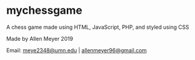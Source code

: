 # mychessgame
A chess game made using HTML, JavaScript, PHP, and styled using CSS

Made by Allen Meyer 2019

Email: meye2348@umn.edu | allenmeyer96@gmail.com
